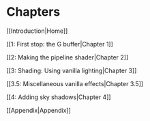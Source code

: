 # Chapters
[[Introduction|Home]]

[[1: First stop: the G buffer|Chapter 1]]

[[2: Making the pipeline shader|Chapter 2]]

[[3: Shading: Using vanilla lighting|Chapter 3]]

[[3.5: Miscellaneous vanilla effects|Chapter 3.5]]

[[4: Adding sky shadows|Chapter 4]]

[[Appendix|Appendix]]

